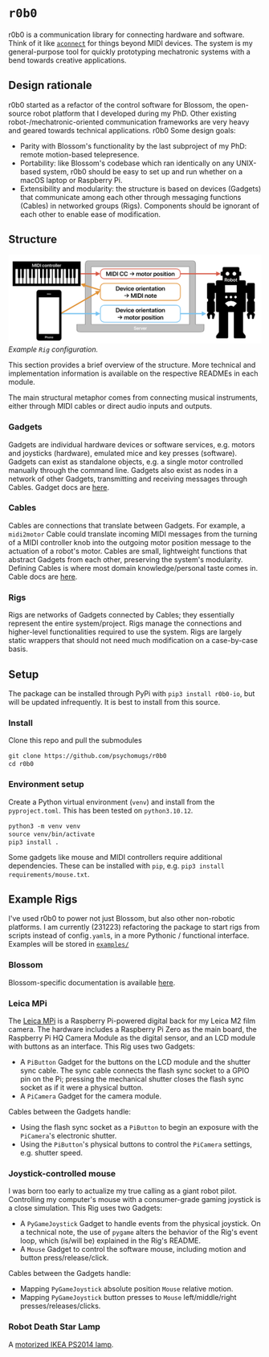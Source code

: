# `r0b0`

r0b0 is a communication library for connecting hardware and software.
Think of it like [`aconnect`](https://man.archlinux.org/man/aconnect.1.en) for things beyond MIDI devices.
The system is my general-purpose tool for quickly prototyping mechatronic systems with a bend towards creative applications.

## Design rationale
r0b0 started as a refactor of the control software for Blossom, the open-source robot platform that I developed during my PhD.
Other existing robot-/mechatronic-oriented communication frameworks are very heavy and geared towards technical applications.
r0b0
Some design goals:
- Parity with Blossom's functionality by the last subproject of my PhD: remote motion-based telepresence.
- Portability: like Blossom's codebase which ran identically on any UNIX-based system, r0b0 should be easy to set up and run whether on a macOS laptop or Raspberry Pi.
- Extensibility and modularity: the structure is based on devices (Gadgets) that communicate among each other through messaging functions (Cables) in networked groups (Rigs). Components should be ignorant of each other to enable ease of modification.

## Structure

![Example structure of the r0b0 framework](docs/assets/r0b0.png)
*Example `Rig` configuration.*

This section provides a brief overview of the structure.
More technical and implementation information is available on the respective READMEs in each module.

The main structural metaphor comes from connecting musical instruments, either through MIDI cables or direct audio inputs and outputs.


### Gadgets
Gadgets are individual hardware devices or software services, e.g. motors and joysticks (hardware), emulated mice and key presses (software).
Gadgets can exist as standalone objects, e.g. a single motor controlled manually through the command line.
Gadgets also exist as nodes in a network of other Gadgets, transmitting and receiving messages through Cables.
Gadget docs are [here](/r0b0/gadgets/README.md).

### Cables
Cables are connections that translate between Gadgets.
For example, a `midi2motor` Cable could translate incoming MIDI messages from the turning of a MIDI controller knob into the outgoing motor position message to the actuation of a robot's motor.
Cables are small, lightweight functions that abstract Gadgets from each other, preserving the system's modularity.
Defining Cables is where most domain knowledge/personal taste comes in.
Cable docs are [here](/r0b0/cables//README.md).

### Rigs
Rigs are networks of Gadgets connected by Cables; they essentially represent the entire system/project.
Rigs manage the connections and higher-level functionalities required to use the system.
Rigs are largely static wrappers that should not need much modification on a case-by-case basis.

## Setup
The package can be installed through PyPi with `pip3 install r0b0-io`, but will be updated infrequently.
It is best to install from this source.

### Install
Clone this repo and pull the submodules
```
git clone https://github.com/psychomugs/r0b0
cd r0b0
```

### Environment setup
Create a Python virtual environment (`venv`) and install from the `pyproject.toml`.
This has been tested on `python3.10.12`.
```
python3 -m venv venv
source venv/bin/activate
pip3 install .
```

Some gadgets like mouse and MIDI controllers require additional dependencies. 
These can be installed with `pip`, e.g. `pip3 install requirements/mouse.txt`.

## Example Rigs
I've used r0b0 to power not just Blossom, but also other non-robotic platforms.
I am currently (231223) refactoring the package to start rigs from scripts instead of config`.yaml`s, in a more Pythonic / functional interface. 
Examples will be stored in [`examples/`](./examples/)

### Blossom
Blossom-specific documentation is available [here](./docs/blsm.md).

### Leica MPi
The [Leica MPi](https://msgtn.github.io/mpi) is a Raspberry Pi-powered digital back for my Leica M2 film camera.
The hardware includes a Raspberry Pi Zero as the main board, the Raspberry Pi HQ Camera Module as the digital sensor, and an LCD module with buttons as an interface.
This Rig uses two Gadgets:
- A `PiButton` Gadget for the buttons on the LCD module and the shutter sync cable. The sync cable connects the flash sync socket to a GPIO pin on the Pi; pressing the mechanical shutter closes the flash sync socket as if it were a physical button.
- A `PiCamera` Gadget for the camera module.

Cables between the Gadgets handle:
- Using the flash sync socket as a `PiButton` to begin an exposure with the `PiCamera`'s electronic shutter.
- Using the `PiButton`'s physical buttons to control the `PiCamera` settings, e.g. shutter speed.

### Joystick-controlled mouse
I was born too early to actualize my true calling as a giant robot pilot.
Controlling my computer's mouse with a consumer-grade gaming joystick is a close simulation.
This Rig uses two Gadgets:
- A `PyGameJoystick` Gadget to handle events from the physical joystick. On a technical note, the use of `pygame` alters the behavior of the Rig's event loop, which (is/will be) explained in the Rig's README.
- A `Mouse` Gadget to control the software mouse, including motion and button press/release/click.

Cables between the Gadgets handle:
- Mapping `PyGameJoystick` absolute position `Mouse` relative motion.
- Mapping `PyGameJoystick` button presses to `Mouse` left/middle/right presses/releases/clicks.

### Robot Death Star Lamp
A [motorized IKEA PS2014 lamp](https://msgtn.github.io/ps2014).

